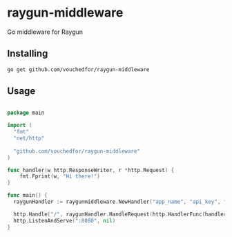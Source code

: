 # raygun-middleware
Go middleware for Raygun

## Installing

````bash
go get github.com/vouchedfor/raygun-middleware
````
## Usage

````go

package main

import (
  "fmt"
  "net/http"
  
  "github.com/vouchedfor/raygun-middleware"
)

func handler(w http.ResponseWriter, r *http.Request) {
    fmt.Fprint(w, "Hi there!")
}

func main() {
  raygunHandler := raygunmiddleware.NewHandler("app_name", "api_key", false)

  http.Handle("/", raygunHandler.HandleRequest(http.HandlerFunc(handler)))
  http.ListenAndServe(":8080", nil)
}

````